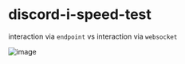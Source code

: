 # discord-i-speed-test

interaction via `endpoint` vs interaction via `websocket`

![image](https://user-images.githubusercontent.com/39158228/155872178-e6755d86-55ed-40bb-abf9-b236dc48340f.png)
